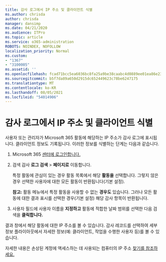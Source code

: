```yaml
---
title: 감사 로그에서 IP 주소 및 클라이언트 식별
ms.author: chrisda
author: chrisda
manager: dansimp
ms.date: 04/21/2020
ms.audience: ITPro
ms.topic: article
ms.service: o365-administration
ROBOTS: NOINDEX, NOFOLLOW
localization_priority: Normal
ms.custom:
- "1367"
- "3100005"
ms.assetid: ''
ms.openlocfilehash: fcad71bcc5ea6036bc8fa25a9be38caabc4d0889ee01ea86e23065333d5fce0a
ms.sourcegitcommit: b5f7da89a650d2915dc652449623c78be6247175
ms.translationtype: MT
ms.contentlocale: ko-KR
ms.lasthandoff: 08/05/2021
ms.locfileid: "54014906"
---
```

# <a name="identify-ip-address-and-client-in-audit-logs"></a>감사 로그에서 IP 주소 및 클라이언트 식별

사용자 또는 관리자가 Microsoft 365 활동에 해당하는 IP 주소가 감사 로그에 표시됩니다. 클라이언트 정보도 기록됩니다. 이러한 정보를 식별하는 단계는 다음과 같습니다.

1. Microsoft 365 [센터에 로그인합니다.](https://protection.office.com/)

2. 검색 감사 **로그 검색**  >  **페이지로** 이동합니다.

   특정 활동에 관심이 있는 경우 활동 목록에서 해당 **활동을** 선택합니다. 그렇지 않은 경우 선택한 사용자에 대한 모든 활동이 반환됩니다(기본 설정).

   **참고:** 활동 메뉴에서 특정 활동을 사용할 수 없는 **경우도** 있습니다. 그러나 모든 활동에 대한 결과  표시를 선택한 경우(기본 설정) 해당 감사 항목이 반환됩니다.

3. 사용자 필드에 사용자 이름을 **지정하고** 활동에 적합한 날짜 범위를 선택한 다음 검색을 **클릭합니다.**

결과 창에서 해당 활동에 대한 IP 주소를 볼 수 있습니다. 감사 레코드를 선택하여 세부 정보  플라이아웃에서 자세한 정보(예: 클라이언트, 작업을 수행한 사용자 등)를 볼 수 있습니다.

자세한 내용은 손상된 계정에 액세스하는 데 사용되는 컴퓨터의 IP 주소 [찾기를 참조하세요.](/microsoft-365/compliance/auditing-troubleshooting-scenarios#find-the-ip-address-of-the-computer-used-to-access-a-compromised-account)
